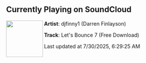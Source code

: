 ## Currently Playing on SoundCloud

[<img align="left" width="100" src="https://i1.sndcdn.com/artworks-4vhZTO1wvPh3Kskg-RpU3eQ-t500x500.png">](https://soundcloud.com/djfinny1/lets-bounce-7)

**Artist**: djfinny1 (Darren Finlayson) 

**Track**: Let's Bounce 7 (Free Download)

Last updated at 7/30/2025, 6:29:25 AM
